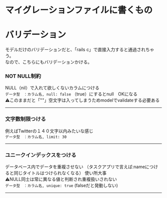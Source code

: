# マイグレーションファイルに書くもの

# バリデーション
モデルだけのバリデーションだと、「rails c」で直接入力すると通過されちゃう。    
なので、こちらにもバリデーションかける。    

### NOT NULL制約
NULL（nil）で入れて欲しくないカラムにつける   
`データ型　：カラム名, null: false` （true）にするとnull　OKになる        
⚠️このままだと「""」空文字は入ってしまうためmodelでvalidateする必要ある
***

### 文字数制限つける
例えばTwitterの１４０文字以内みたいな感じ    
`データ型　：カラム名, limit: 30`
***

### ユニークインデックスをつける
データベース内でデータを重複させない （タスクアプリで言えば:nameにつけると同じタイトルはつけられなくなる）
使い所大事   
⚠️NULL同士は常に異なる値と判断され重複扱いされない    
`データ型　：カラム名, unique: true` (falseだと発動しない)
***
